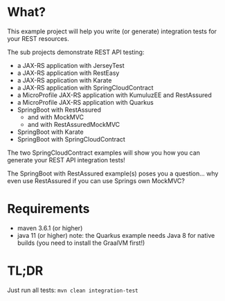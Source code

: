 # What?

This example project will help you write (or generate) integration tests for your REST resources.

The sub projects demonstrate REST API testing:
* a JAX-RS application with JerseyTest
* a JAX-RS application with RestEasy
* a JAX-RS application with Karate
* a JAX-RS application with SpringCloudContract
* a MicroProfile JAX-RS application with KumuluzEE and RestAssured
* a MicroProfile JAX-RS application with Quarkus
* SpringBoot with RestAssured
  * and with MockMVC 
  * and with RestAssuredMockMVC 
* SpringBoot with Karate
* SpringBoot with SpringCloudContract

The two SpringCloudContract examples will show you how you can generate your REST API integration tests!

The SpringBoot with RestAssured example(s) poses you a question... why even use RestAssured if you can use 
Springs own MockMVC?

# Requirements

* maven 3.6.1 (or higher)
* java 11 (or higher)
  note: the Quarkus example needs Java 8 for native builds (you need to install the GraalVM first!)

# TL;DR

Just run all tests: `mvn clean integration-test`

